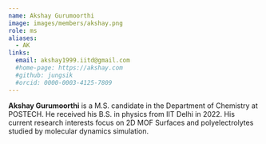 ```yaml
---
name: Akshay Gurumoorthi
image: images/members/akshay.png
role: ms
aliases:
  - AK
links: 
  email: akshay1999.iitd@gmail.com
  #home-page: https://akshay.com
  #github: jungsik
  #orcid: 0000-0003-4125-7809
---
```


**Akshay Gurumoorthi** is a M.S. candidate in the Department of Chemistry at POSTECH. He received his B.S. in physics from IIT Delhi in 2022. His current research interests focus on 2D MOF Surfaces and polyelectrolytes studied by molecular dynamics simulation.
